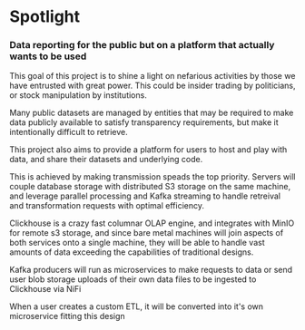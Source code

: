 # Spotlight 

### Data reporting for the public but on a platform that actually wants to be used


This goal of this project is to shine a light on nefarious activities by those we have entrusted with great power. This could be insider trading by politicians, or stock manipulation by institutions.

Many public datasets are managed by entities that may be required to make data publicly available to satisfy transparency requirements, but make it intentionally difficult to retrieve.

This project also aims to provide a platform for users to host and play with data, and share their datasets and underlying code.

This is achieved by making transmission speads the top priority. Servers will couple database storage with distributed S3 storage on the same machine, and leverage parallel processing and Kafka streaming to handle retreival and transformation requests with optimal efficiency.

Clickhouse is a crazy fast columnar OLAP engine, and integrates with MinIO for remote s3 storage, and since bare metal machines will join aspects of both services onto a single machine, they will be able to handle vast amounts of data exceeding the capabilities of traditional designs.

Kafka producers will run as microservices to make requests to data or send user blob storage uploads of their own data files to be ingested to Clickhouse via NiFi

When a user creates a custom ETL, it will be converted into it's own microservice fitting this design


